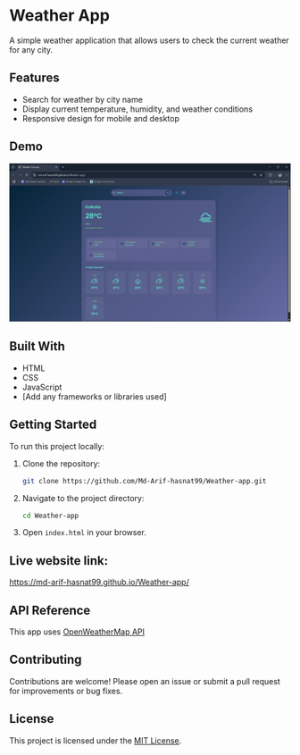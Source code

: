 # Weather App

A simple weather application that allows users to check the current weather for any city.

## Features

- Search for weather by city name
- Display current temperature, humidity, and weather conditions
- Responsive design for mobile and desktop

## Demo

![Screenshot](Screenshot.png) <!-- Replace with actual screenshot if available -->

## Built With

- HTML
- CSS
- JavaScript
- [Add any frameworks or libraries used]

## Getting Started

To run this project locally:

1. Clone the repository:
    ```bash
    git clone https://github.com/Md-Arif-hasnat99/Weather-app.git
    ```
2. Navigate to the project directory:
    ```bash
    cd Weather-app
    ```
3. Open `index.html` in your browser.

## Live website link:
https://md-arif-hasnat99.github.io/Weather-app/

## API Reference

This app uses [OpenWeatherMap API](https://openweathermap.org/api)  
<!-- Replace or update if you use a different API -->

## Contributing

Contributions are welcome! Please open an issue or submit a pull request for improvements or bug fixes.

## License

This project is licensed under the [MIT License](LICENSE).

